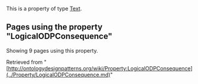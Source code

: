 This is a property of type [Text](../Type/Text.md "Type:Text").




  


## Pages using the property "LogicalODPConsequence"


Showing 9 pages using this property.



Retrieved from "[http://ontologydesignpatterns.org/wiki/Property:LogicalODPConsequence](../Property/LogicalODPConsequence.md)"